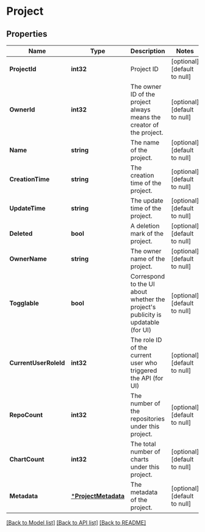 # Project

## Properties
Name | Type | Description | Notes
------------ | ------------- | ------------- | -------------
**ProjectId** | **int32** | Project ID | [optional] [default to null]
**OwnerId** | **int32** | The owner ID of the project always means the creator of the project. | [optional] [default to null]
**Name** | **string** | The name of the project. | [optional] [default to null]
**CreationTime** | **string** | The creation time of the project. | [optional] [default to null]
**UpdateTime** | **string** | The update time of the project. | [optional] [default to null]
**Deleted** | **bool** | A deletion mark of the project. | [optional] [default to null]
**OwnerName** | **string** | The owner name of the project. | [optional] [default to null]
**Togglable** | **bool** | Correspond to the UI about whether the project&#39;s publicity is  updatable (for UI) | [optional] [default to null]
**CurrentUserRoleId** | **int32** | The role ID of the current user who triggered the API (for UI) | [optional] [default to null]
**RepoCount** | **int32** | The number of the repositories under this project. | [optional] [default to null]
**ChartCount** | **int32** | The total number of charts under this project. | [optional] [default to null]
**Metadata** | [***ProjectMetadata**](ProjectMetadata.md) | The metadata of the project. | [optional] [default to null]

[[Back to Model list]](../README.md#documentation-for-models) [[Back to API list]](../README.md#documentation-for-api-endpoints) [[Back to README]](../README.md)



